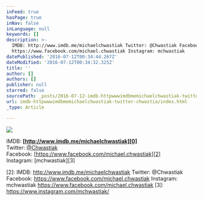 ```yaml
---
inFeed: true
hasPage: true
inNav: false
inLanguage: null
keywords: []
description: >-
  IMDB: http://www.imdb.me/michaelchwastiak Twitter: @Chwastiak Facebook:
  https://www.facebook.com/michael.chwastiak Instagram: mchwastiak 
datePublished: '2016-07-12T00:34:44.267Z'
dateModified: '2016-07-12T00:34:32.325Z'
title: ''
author: []
authors: []
publisher: null
starred: false
sourcePath: _posts/2016-07-12-imdb-httpwwwimdbmemichaelchwastiak-twitter-chwastia.md
url: imdb-httpwwwimdbmemichaelchwastiak-twitter-chwastia/index.html
_type: Article

---
```

![](https://the-grid-user-content.s3-us-west-2.amazonaws.com/074fb0ad-6995-4b95-a858-f7447a763841.jpg)

IMDB: **[http://www.imdb.me/michaelchwastiak][0]**  
Twitter: [@Chwastiak][1]  
Facebook: [https://www.facebook.com/michael.chwastiak][2]  
Instagram: [mchwastiak][3]

[0]: %20http:/www.imdb.me/michaelchwastiak
[1]: https://twitter.com/Chwastiak
[2]: IMDB: http://www.imdb.me/michaelchwastiak
Twitter: @Chwastiak
Facebook: https://www.facebook.com/michael.chwastiak
Instagram: mchwastiak
https://www.facebook.com/michael.chwastiak
[3]: https://www.instagram.com/mchwastiak/